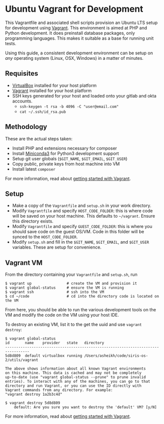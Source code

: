 # Ubuntu Vagrant for Development

This Vagrantfile and associated shell scripts provision an Ubuntu LTS setup for development using [Vagrant]. This environment is aimed at PHP and Python development. It does preinstall database packages, only programming languages. This makes it suitable as a base for running unit tests.

Using this guide, a consistent development environment can be setup on *any* operating system (Linux, OSX, Windows) in a matter of minutes.

## Requisites

* [VirtualBox] installed for your host platform
* [Vagrant] installed for your host platform
* SSH keys generated for your host and loaded onto your gitlab and okta accounts.
    * `ssh-keygen -t rsa -b 4096 -C "user@email.com"`
    * `cat ~/.ssh/id_rsa.pub`

## Methodology

These are the actual steps taken:

* Install PHP and extensions necessary for composer
* Install [Miniconda3] for Python3 development support
* Setup git user globals (`$GIT_NAME`, `$GIT_EMAIL`, `$GIT_USER`)
* Copy public, private keys from host machine into VM
* Install latest `composer`

For more information, read about [getting started with Vagrant].

## Setup

* Make a copy of the `Vagrantfile` and `setup.sh` in your work directory.
* Modify `Vagrantfile` and specify `HOST_CODE_FOLDER`: this is where code will be saved on your host machine. This defaults to `~/vagrant`. Ensure this directory exists.
* Modify `Vagrantfile` and specify `GUEST_CODE_FOLDER`: this is where you should save code on the guest OS/VM. Code in this folder will be synced to the `HOST_CODE_FOLDER`.
* Modify `setup.sh` and fill in the `$GIT_NAME`, `$GIT_EMAIL`, and `$GIT_USER` variables. These are setup for convenience.

## Vagrant VM

From the directory containing your `Vagrantfile` and `setup.sh`, run
    
    $ vagrant up                # create the VM and provision it
    $ vagrant global-status     # ensure the VM is running
    $ vagrant ssh               # ssh into the VM
    $ cd ~/code                 # cd into the directory code is located on the VM

From here, you should be able to run the various development tools on the VM and modify the code on the VM using your host IDE.

To destroy an existing VM, list it to the get the uuid and use `vagrant destroy`:

    $ vagrant global-status
    id       name    provider   state   directory                                    
    ---------------------------------------------------------------------------------
    5d8d809  default virtualbox running /Users/asheikh/code/siris-os-2/utils/vagrant 
     
    The above shows information about all known Vagrant environments
    on this machine. This data is cached and may not be completely
    up-to-date (use "vagrant global-status --prune" to prune invalid
    entries). To interact with any of the machines, you can go to that
    directory and run Vagrant, or you can use the ID directly with
    Vagrant commands from any directory. For example:
    "vagrant destroy 1a2b3c4d"

    $ vagrant destroy 5d8d809
        default: Are you sure you want to destroy the 'default' VM? [y/N] 

For more information, read about [getting started with Vagrant].

[VirtualBox]: https://www.virtualbox.org/
[Vagrant]: https://www.vagrantup.com/
[getting started with Vagrant]: https://www.vagrantup.com/intro/getting-started/index.html
[Composer]: https://getcomposer.org/download/
[Miniconda3]: https://docs.conda.io/en/latest/miniconda.html
